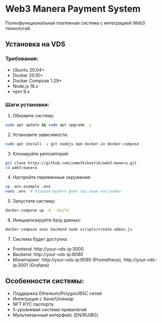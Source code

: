 # Web3 Manera Payment System

Полнофункциональная платежная система с интеграцией Web3 технологий.

## Установка на VDS

### Требования:
- Ubuntu 20.04+
- Docker 20.10+
- Docker Compose 1.29+
- Node.js 18.x
- npm 9.x

### Шаги установки:

1. Обновите систему:
```bash
sudo apt update && sudo apt upgrade -y
```

2. Установите зависимости:
```bash
sudo apt install -y git nodejs npm docker.io docker-compose
```

3. Клонируйте репозиторий:
```bash
git clone https://github.com/zametkikostik/web3-manera.git
cd web3-manera
```

4. Настройте переменные окружения:
```bash
cp .env.example .env
nano .env  # Отредактируйте файл под ваши настройки
```

5. Запустите систему:
```bash
docker-compose up -d --build
```

6. Инициализируйте базу данных:
```bash
docker-compose exec backend node scripts/create-admin.js
```

7. Система будет доступна:
- Frontend: http://your-vds-ip:3000
- Backend: http://your-vds-ip:8080
- Мониторинг: http://your-vds-ip:9090 (Prometheus), http://your-vds-ip:3001 (Grafana)

## Особенности системы:
- Поддержка Ethereum/Polygon/BSC сетей
- Интеграция с Aave/Uniswap
- NFT KYC паспорта
- 5-уровневая система привилегий
- Мультиязычный интерфейс (EN/RU/BG)
